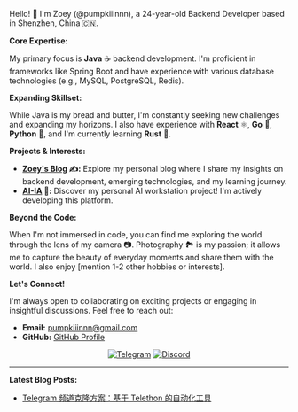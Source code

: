Hello! 👋 I'm Zoey (@pumpkiiinnn), a 24-year-old Backend Developer based in Shenzhen, China 🇨🇳.

**Core Expertise:**

My primary focus is **Java** ☕ backend development. I'm proficient in frameworks like Spring Boot and have experience with various database technologies (e.g., MySQL, PostgreSQL, Redis).

**Expanding Skillset:**

While Java is my bread and butter, I'm constantly seeking new challenges and expanding my horizons. I also have experience with **React** ⚛️, **Go** 🚀, **Python** 🐍, and I'm currently learning **Rust** 🦀.

**Projects & Interests:**

* **[Zoey's Blog](https://zoey.asia) ✍️:** Explore my personal blog where I share my insights on backend development, emerging technologies, and my learning journey.
* **[AI-IA](https://ai-ia.cc) 🤖:** Discover my personal AI workstation project! I'm actively developing this platform.

**Beyond the Code:**

When I'm not immersed in code, you can find me exploring the world through the lens of my camera 📷. Photography 🏞️ is my passion; it allows me to capture the beauty of everyday moments and share them with the world.  I also enjoy [mention 1-2 other hobbies or interests].


**Let's Connect!**

I'm always open to collaborating on exciting projects or engaging in insightful discussions. Feel free to reach out:

* **Email:** pumpkiiinnn@gmail.com
* **GitHub:** [GitHub Profile](https://github.com/pumpkiiinnn)


<p align="center">
  <a href="[zoey.asia.tg](https://t.me/zoey_asia)" target="_blank"><img src="https://img.shields.io/badge/Telegram-2CA5E0?style=for-the-badge&logo=telegram&logoColor=white" alt="Telegram"></a>
  <a href="zoey.asia.discord(https://t.me/zoey_asia)" target="_blank"><img src="https://img.shields.io/badge/Discord-%237289DA.svg?style=for-the-badge&logo=discord&logoColor=white" alt="Discord"></a> 
</p>


---

**Latest Blog Posts:**

* [Telegram 频道克隆方案：基于 Telethon 的自动化工具](https://www.zoey.asia/posts/8)
